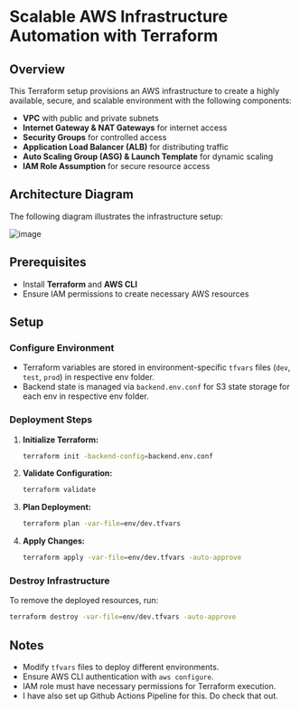 # Scalable AWS Infrastructure Automation with Terraform

## Overview
This Terraform setup provisions an AWS infrastructure to create a highly available, secure, and scalable environment with the following components:
- **VPC** with public and private subnets
- **Internet Gateway & NAT Gateways** for internet access
- **Security Groups** for controlled access
- **Application Load Balancer (ALB)** for distributing traffic
- **Auto Scaling Group (ASG) & Launch Template** for dynamic scaling
- **IAM Role Assumption** for secure resource access

## Architecture Diagram
The following diagram illustrates the infrastructure setup:

![image](https://github.com/user-attachments/assets/9e1d7551-97d7-4215-8aef-46d866f97bba)


## Prerequisites
- Install **Terraform** and **AWS CLI**
- Ensure IAM permissions to create necessary AWS resources

## Setup
### Configure Environment
- Terraform variables are stored in environment-specific `tfvars` files (`dev`, `test`, `prod`) in respective env folder.
- Backend state is managed via `backend.env.conf` for S3 state storage for each env in respective env folder.

### Deployment Steps
1. **Initialize Terraform:**
   ```sh
   terraform init -backend-config=backend.env.conf
   ```
2. **Validate Configuration:**
   ```sh
   terraform validate
   ```
3. **Plan Deployment:**
   ```sh
   terraform plan -var-file=env/dev.tfvars
   ```
4. **Apply Changes:**
   ```sh
   terraform apply -var-file=env/dev.tfvars -auto-approve
   ```

### Destroy Infrastructure
To remove the deployed resources, run:
```sh
terraform destroy -var-file=env/dev.tfvars -auto-approve
```

## Notes
- Modify `tfvars` files to deploy different environments.
- Ensure AWS CLI authentication with `aws configure`.
- IAM role must have necessary permissions for Terraform execution.
- I have also set up Github Actions Pipeline for this. Do check that out. 

